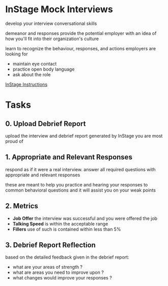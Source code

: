 # InStage Mock Interviews

develop your interview conversational skills

demeanor and responses provide the potential employer with an idea of how you'll
fit into their organization's culture

learn to recognize the behaviour, responses, and actions employers are looking
for

- maintain eye contact
- practice open body language
- ask about the role

[InStage Instructions](https://help.instagepractice.com/en/articles/8257398-instage-instant-interview-simulations)

# Tasks

## 0. Upload Debrief Report

upload the interview and debrief report generated by InStage you are most proud
of

## 1. Appropriate and Relevant Responses

respond as if it were a real interview. answer all required questions with
appropriate and relevant responses

these are meant to help you practice and hearing your responses to common
behavioral questions and it will assist you on your weak points

## 2. Metrics

- **Job Offer** the interview was successful and you were offered the job
- **Talking Speed** is within the acceptable range
- **Fillers** use of such is contained within less than 5%

## 3. Debrief Report Reflection

based on the detailed feedback given in the debrief report:

- what are your areas of strength ?
- what are areas you need to improve upon ?
- what changes would improve your responses ?

